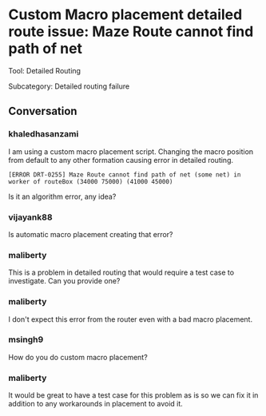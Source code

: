 # Custom Macro placement detailed route issue: Maze Route cannot find path of net

Tool: Detailed Routing

Subcategory: Detailed routing failure

## Conversation

### khaledhasanzami
I am using a custom macro placement script. Changing the macro position from default to any other formation causing error in detailed routing. 

`[ERROR DRT-0255] Maze Route cannot find path of net (some net) in worker of routeBox (34000 75000) (41000 45000)`

Is it an algorithm error, any idea?


### vijayank88
Is automatic macro placement creating that error?

### maliberty
This is a problem in detailed routing that would require a test case to investigate.  Can you provide one?

### maliberty
I don't expect this error from the router even with a bad macro placement.

### msingh9
How do you do custom macro placement?

### maliberty
It would be great to have a test case for this problem as is so we can fix it in addition to any workarounds in placement to avoid it.

